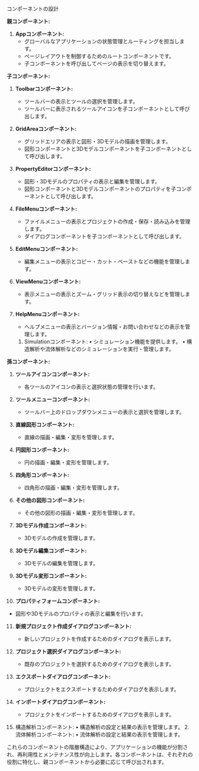 コンポーネントの設計

**親コンポーネント:**

1. **Appコンポーネント:**
   - グローバルなアプリケーションの状態管理とルーティングを担当します。
   - ページレイアウトを制御するためのルートコンポーネントです。
   - 子コンポーネントを呼び出してページの表示を切り替えます。

**子コンポーネント:**

1. **Toolbarコンポーネント:**
   - ツールバーの表示とツールの選択を管理します。
   - ツールバーに表示されるツールアイコンを子コンポーネントとして呼び出します。

2. **GridAreaコンポーネント:**
   - グリッドエリアの表示と図形・3Dモデルの描画を管理します。
   - 図形コンポーネントと3Dモデルコンポーネントを子コンポーネントとして呼び出します。

3. **PropertyEditorコンポーネント:**
   - 図形・3Dモデルのプロパティの表示と編集を管理します。
   - 図形コンポーネントと3Dモデルコンポーネントのプロパティを子コンポーネントとして呼び出します。

4. **FileMenuコンポーネント:**
   - ファイルメニューの表示とプロジェクトの作成・保存・読み込みを管理します。
   - ダイアログコンポーネントを子コンポーネントとして呼び出します。

5. **EditMenuコンポーネント:**
   - 編集メニューの表示とコピー・カット・ペーストなどの機能を管理します。

6. **ViewMenuコンポーネント:**
   - 表示メニューの表示とズーム・グリッド表示の切り替えなどを管理します。

7. **HelpMenuコンポーネント:**
   - ヘルプメニューの表示とバージョン情報・お問い合わせなどの表示を管理します。

	1.	Simulationコンポーネント:
	•	シミュレーション機能を提供します。
	•	構造解析や流体解析などのシミュレーションを実行・管理します。

**孫コンポーネント:**

1. **ツールアイコンコンポーネント:**
   - 各ツールのアイコンの表示と選択状態の管理を行います。

2. **ツールメニューコンポーネント:**
   - ツールバー上のドロップダウンメニューの表示と選択を管理します。

3. **直線図形コンポーネント:**
   - 直線の描画・編集・変形を管理します。

4. **円図形コンポーネント:**
   - 円の描画・編集・変形を管理します。

5. **四角形コンポーネント:**
   - 四角形の描画・編集・変形を管理します。

6. **その他の図形コンポーネント:**
   - その他の図形の描画・編集・変形を管理します。

7. **3Dモデル作成コンポーネント:**
   - 3Dモデルの作成を管理します。

8. **3Dモデル編集コンポーネント:**
   - 3Dモデルの編集を管理します。

9. **3Dモデル変形コンポーネント:**
   - 3Dモデルの変形を管理します。

10. **プロパティフォームコンポーネント:**
   - 図形や3Dモデルのプロパティの表示と編集を行います。

11. **新規プロジェクト作成ダイアログコンポーネント:**
    - 新しいプロジェクトを作成するためのダイアログを表示します。

12. **プロジェクト選択ダイアログコンポーネント:**
    - 既存のプロジェクトを選択するためのダイアログを表示します。

13. **エクスポートダイアログコンポーネント:**
    - プロジェクトをエクスポートするためのダイアログを表示します。

14. **インポートダイアログコンポーネント:**
    - プロジェクトをインポートするためのダイアログを表示します。

1.	構造解析コンポーネント:
	•	構造解析の設定と結果の表示を管理します。
	2.	流体解析コンポーネント:
	•	流体解析の設定と結果の表示を管理します。

これらのコンポーネントの階層構造により、アプリケーションの機能が分割され、再利用性とメンテナンス性が向上します。各コンポーネントは、それぞれの役割に特化し、親コンポーネントから必要に応じて呼び出されます。